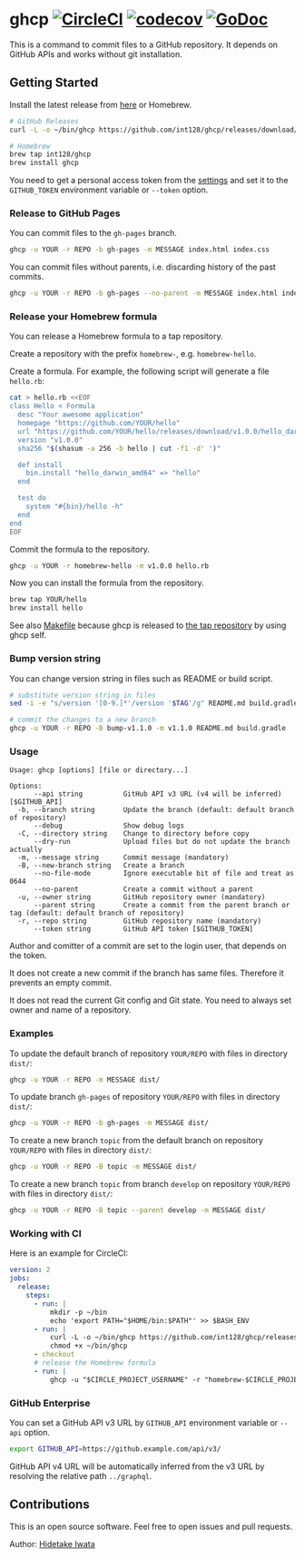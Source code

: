 # ghcp [![CircleCI](https://circleci.com/gh/int128/ghcp.svg?style=shield)](https://circleci.com/gh/int128/ghcp) [![codecov](https://codecov.io/gh/int128/ghcp/branch/master/graph/badge.svg)](https://codecov.io/gh/int128/ghcp) [![GoDoc](https://godoc.org/github.com/int128/ghcp?status.svg)](https://godoc.org/github.com/int128/ghcp)

This is a command to commit files to a GitHub repository.
It depends on GitHub APIs and works without git installation.


## Getting Started

Install the latest release from [here](https://github.com/int128/ghcp/releases) or Homebrew.

```sh
# GitHub Releases
curl -L -o ~/bin/ghcp https://github.com/int128/ghcp/releases/download/v1.3.0/ghcp_linux_amd64

# Homebrew
brew tap int128/ghcp
brew install ghcp
```

You need to get a personal access token from the [settings](https://github.com/settings/tokens) and set it to the `GITHUB_TOKEN` environment variable or `--token` option.


### Release to GitHub Pages

You can commit files to the `gh-pages` branch.

```sh
ghcp -u YOUR -r REPO -b gh-pages -m MESSAGE index.html index.css
```

You can commit files without parents, i.e. discarding history of the past commits.

```sh
ghcp -u YOUR -r REPO -b gh-pages --no-parent -m MESSAGE index.html index.css
```

### Release your Homebrew formula

You can release a Homebrew formula to a tap repository.

Create a repository with the prefix `homebrew-`, e.g. `homebrew-hello`.

Create a formula.
For example, the following script will generate a file `hello.rb`:

```sh
cat > hello.rb <<EOF
class Hello < Formula
  desc "Your awesome application"
  homepage "https://github.com/YOUR/hello"
  url "https://github.com/YOUR/hello/releases/download/v1.0.0/hello_darwin_amd64"
  version "v1.0.0"
  sha256 "$(shasum -a 256 -b hello | cut -f1 -d' ')"

  def install
    bin.install "hello_darwin_amd64" => "hello"
  end

  test do
    system "#{bin}/hello -h"
  end
end
EOF
```

Commit the formula to the repository.

```sh
ghcp -u YOUR -r homebrew-hello -m v1.0.0 hello.rb
```

Now you can install the formula from the repository.

```sh
brew tap YOUR/hello
brew install hello
```

See also [Makefile](Makefile) because ghcp is released to [the tap repository](https://github.com/int128/homebrew-ghcp) by using ghcp self.

### Bump version string

You can change version string in files such as README or build script.

```sh
# substitute version string in files
sed -i -e "s/version '[0-9.]*'/version '$TAG'/g" README.md build.gradle

# commit the changes to a new branch
ghcp -u YOUR -r REPO -B bump-v1.1.0 -m v1.1.0 README.md build.gradle
```


### Usage

```
Usage: ghcp [options] [file or directory...]

Options:
      --api string          GitHub API v3 URL (v4 will be inferred) [$GITHUB_API]
  -b, --branch string       Update the branch (default: default branch of repository)
      --debug               Show debug logs
  -C, --directory string    Change to directory before copy
      --dry-run             Upload files but do not update the branch actually
  -m, --message string      Commit message (mandatory)
  -B, --new-branch string   Create a branch
      --no-file-mode        Ignore executable bit of file and treat as 0644
      --no-parent           Create a commit without a parent
  -u, --owner string        GitHub repository owner (mandatory)
      --parent string       Create a commit from the parent branch or tag (default: default branch of repository)
  -r, --repo string         GitHub repository name (mandatory)
      --token string        GitHub API token [$GITHUB_TOKEN]
```

Author and comitter of a commit are set to the login user, that depends on the token.

It does not create a new commit if the branch has same files.
Therefore it prevents an empty commit.

It does not read the current Git config and Git state.
You need to always set owner and name of a repository.

### Examples

To update the default branch of repository `YOUR/REPO` with files in directory `dist/`:

```sh
ghcp -u YOUR -r REPO -m MESSAGE dist/
```

To update branch `gh-pages` of repository `YOUR/REPO` with files in directory `dist/`:

```sh
ghcp -u YOUR -r REPO -b gh-pages -m MESSAGE dist/
```

To create a new branch `topic` from the default branch on repository `YOUR/REPO` with files in directory `dist/`:

```sh
ghcp -u YOUR -r REPO -B topic -m MESSAGE dist/
```

To create a new branch `topic` from branch `develop` on repository `YOUR/REPO` with files in directory `dist/`:

```sh
ghcp -u YOUR -r REPO -B topic --parent develop -m MESSAGE dist/
```

### Working with CI

Here is an example for CircleCI:

```yaml
version: 2
jobs:
  release:
    steps:
      - run: |
          mkdir -p ~/bin
          echo 'export PATH="$HOME/bin:$PATH"' >> $BASH_ENV
      - run: |
          curl -L -o ~/bin/ghcp https://github.com/int128/ghcp/releases/download/v1.3.0/ghcp_linux_amd64
          chmod +x ~/bin/ghcp
      - checkout
      # release the Homebrew formula
      - run: |
          ghcp -u "$CIRCLE_PROJECT_USERNAME" -r "homebrew-$CIRCLE_PROJECT_REPONAME" -m "$CIRCLE_TAG" hello.rb
```

### GitHub Enterprise

You can set a GitHub API v3 URL by `GITHUB_API` environment variable or `--api` option.

```sh
export GITHUB_API=https://github.example.com/api/v3/
```

GitHub API v4 URL will be automatically inferred from the v3 URL by resolving the relative path `../graphql`.


## Contributions

This is an open source software.
Feel free to open issues and pull requests.

Author: [Hidetake Iwata](https://github.com/int128)
